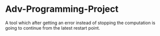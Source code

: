 # Adv-Programming-Project
A tool which after getting an error instead of stopping the computation is going to continue from the latest restart point.
